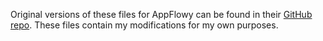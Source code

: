 Original versions of these files for AppFlowy can be found in their [GitHub repo](https://github.com/AppFlowy-IO/AppFlowy-Cloud). These files contain my modifications for my own purposes.

